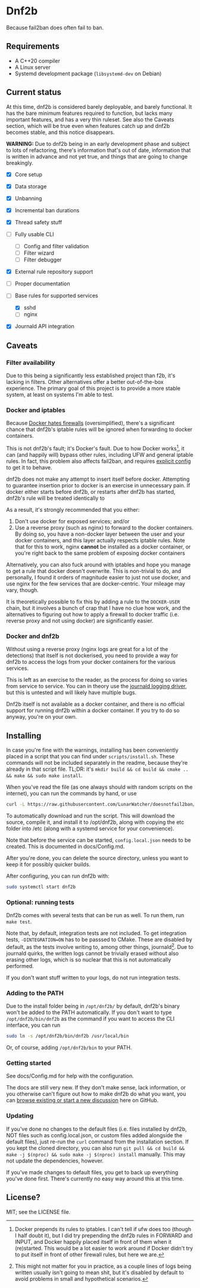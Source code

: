 # Dnf2b

Because fail2ban does often fail to ban.

## Requirements

* A C++20 compiler
* A Linux server
* Systemd development package (`libsystemd-dev` on Debian)

## Current status

At this time, dnf2b is considered barely deployable, and barely functional. It has the bare minimum features required to function, but lacks many important features, and has a very thin ruleset. See also the Caveats section, which will be true even when features catch up and dnf2b becomes stable, and this notice disappears.

**WARNING:** Due to dnf2b being in an early development phase and subject to lots of refactoring, there's information that's out of date, information that is written in advance and not yet true, and things that are going to change breakingly. 

* [x] Core setup
* [x] Data storage
* [x] Unbanning
* [x] Incremental ban durations
* [x] Thread safety stuff
* [ ] Fully usable CLI
    * [ ] Config and filter validation
    * [ ] Filter wizard
    * [ ] Filter debugger
* [x] External rule repository support
* [ ] Proper documentation
* [ ] Base rules for supported services
    * [x] sshd
    * [ ] nginx
* [x] Journald API integration


## Caveats

### Filter availability
Due to this being a significantly less established project than f2b, it's lacking in filters. Other alternatives offer a better out-of-the-box experience. The primary goal of this project is to provide a more stable system, at least on systems I'm able to test.

### Docker and iptables

Because [Docker hates firewalls](https://docs.docker.com/network/packet-filtering-firewalls/#docker-and-ufw) (oversimplified), there's a significant chance that dnf2b's iptable rules will be ignored when forwarding to docker containers.

This is not dnf2b's fault; it's Docker's fault. Due to how Docker works[^1], it can (and happily will) bypass other rules, including UFW and general iptable rules. In fact, this problem also affects fail2ban, and requires [explicit config](https://serverfault.com/a/1044788/569995) to get it to behave. 

dnf2b does not make any attempt to insert itself before docker. Attempting to guarantee insertion prior to docker is an exercise in unnecessary pain. If docker either starts before dnf2b, or restarts after dnf2b has started, dnf2b's rule will be treated identically to 

As a result, it's strongly recommended that you either:

1. Don't use docker for exposed services; and/or
2. Use a reverse proxy (such as nginx) to forward to the docker containers. By doing so, you have a non-docker layer between the user and your docker containers, and this layer actually respects iptable rules. Note that for this to work, nginx **cannot** be installed as a docker container, or you're right back to the same problem of exposing docker containers

Alternatively, you can also fuck around with iptables and hope you manage to get a rule that docker doesn't overwrite. This is non-trivial to do, and personally, I found it orders of magnitude easier to just not use docker, and use nginx for the few services that are docker-centric. Your mileage may vary, though.

It is theoretically possible to fix this by adding a rule to the `DOCKER-USER` chain, but it involves a bunch of crap that I have no clue how work, and the alternatives to figuring out how to apply a firewall to docker traffic (i.e. reverse proxy and not using docker) are significantly easier.


### Docker and dnf2b

Without using a reverse proxy (nginx logs are great for a lot of the detections) that itself is not dockerised, you need to provide a way for dnf2b to access the logs from your docker containers for the various services.

This is left as an exercise to the reader, as the process for doing so varies from service to service. You can in theory use the [journald logging driver](https://docs.docker.com/config/containers/logging/journald/), but this is untested and will likely have multiple bugs.

Dnf2b itself is not available as a docker container, and there is no official support for running dnf2b within a docker container. If you try to do so anyway, you're on your own.

## Installing

In case you're fine with the warnings, installing has been conveniently placed in a script that you can find under `scripts/install.sh`. These commands will not be included separately in the readme, because they're already in that script file. TL;DR: it's `mkdir build && cd build && cmake .. && make && sudo make install`.

When you've read the file (as one always should with random scripts on the internet), you can run the commands by hand, or use
```bash
curl -L https://raw.githubusercontent.com/LunarWatcher/doesnotfail2ban/master/scripts/install.sh | bash
```

To automatically download and run the script. This will download the source, compile it, and install it to /opt/dnf2b, along with copying the etc folder into /etc (along with a systemd service for your convenience).

Note that before the service can be started, `config.local.json` needs to be created. This is documented in docs/Config.md.

After you're done, you can delete the source directory, unless you want to keep it for possibly quicker builds.

After configuring, you can run dnf2b with:
```bash
sudo systemctl start dnf2b 
```

### Optional: running tests

Dnf2b comes with several tests that can be run as well. To run them, run `make test`. 

Note that, by default, integration tests are not included. To get integration tests, `-DINTEGRATION=ON` has to be passsed to CMake. These are disabled by default, as the tests involve writing to, among other things, journald[^2]. Due to journald quirks, the written logs cannot be trivially erased without also erasing other logs, which is so nuclear  that this is not automatically performed.

If you don't want stuff written to your logs, do not run integration tests.

### Adding to the PATH

Due to the install folder being in `/opt/dnf2b/` by default, dnf2b's binary won't be added to the PATH automatically. If you don't want to type `/opt/dnf2b/bin/dnf2b` as the command if you want to access the CLI interface, you can run
```bash
sudo ln -s /opt/dnf2b/bin/dnf2b /usr/local/bin
```

Or, of course, adding `/opt/dnf2b/bin` to your PATH.

### Getting started

See docs/Config.md for help with the configuration.

The docs are still very new. If they don't make sense, lack information, or you otherwise can't figure out how to make dnf2b do what you want, you can [browse existing or start a new discussion](https://github.com/LunarWatcher/doesnotfail2ban/discussions) here on GitHub.

### Updating

If you've done no changes to the default files (i.e. files installed by dnf2b, NOT files such as config.local.json, or custom files added alongside the default files), just re-run the `curl` command from the installation section. If you kept the cloned directory, you can also run `git pull && cd build && make -j $(nproc) && sudo make -j $(nproc) install` manually. This may not update the dependencies, however.

If you've made changes to default files, you get to back up everything you've done first. There's currently no easy way around this at this time.


## License?

MIT; see the LICENSE file.

[^1]: Docker prepends its rules to iptables. I can't tell if ufw does too (though I half doubt it), but I did try prepending the dnf2b rules in FORWARD and INPUT, and Docker happily placed itself in front of them when it (re)started. This would be a lot easier to work around if Docker didn't try to put itself in front of other firewall rules, but here we are.
[^2]: This might not matter for you in practice, as a couple lines of logs being written usually isn't going to mean shit, but it's disabled by default to avoid problems in small and hypothetical scenarios.
